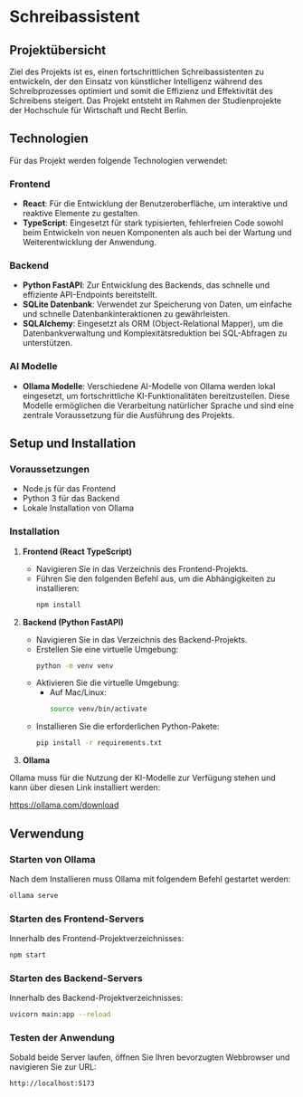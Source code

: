 # Schreibassistent

## Projektübersicht

Ziel des Projekts ist es, einen fortschrittlichen Schreibassistenten zu entwickeln, der den Einsatz von künstlicher Intelligenz während des Schreibprozesses optimiert und somit die Effizienz und Effektivität des Schreibens steigert. Das Projekt entsteht im Rahmen der Studienprojekte der Hochschule für Wirtschaft und Recht Berlin.


## Technologien

Für das Projekt werden folgende Technologien verwendet: 

### Frontend
- **React**: Für die Entwicklung der Benutzeroberfläche, um interaktive und reaktive Elemente zu gestalten.
- **TypeScript**: Eingesetzt für stark typisierten, fehlerfreien Code sowohl beim Entwickeln von neuen Komponenten als auch bei der Wartung und Weiterentwicklung der Anwendung.

### Backend
- **Python FastAPI**: Zur Entwicklung des Backends, das schnelle und effiziente API-Endpoints bereitstellt.
- **SQLite Datenbank**: Verwendet zur Speicherung von Daten, um einfache und schnelle Datenbankinteraktionen zu gewährleisten.
- **SQLAlchemy**: Eingesetzt als ORM (Object-Relational Mapper), um die Datenbankverwaltung und Komplexitätsreduktion bei SQL-Abfragen zu unterstützen.

### AI Modelle
- **Ollama Modelle**: Verschiedene AI-Modelle von Ollama werden lokal eingesetzt, um fortschrittliche KI-Funktionalitäten bereitzustellen. Diese Modelle ermöglichen die Verarbeitung natürlicher Sprache und sind eine zentrale Voraussetzung für die Ausführung des Projekts.

## Setup und Installation

### Voraussetzungen

- Node.js für das Frontend
- Python 3 für das Backend
- Lokale Installation von Ollama

### Installation

1. **Frontend (React TypeScript)**
   - Navigieren Sie in das Verzeichnis des Frontend-Projekts.
   - Führen Sie den folgenden Befehl aus, um die Abhängigkeiten zu installieren:
     ```bash
     npm install
     ```

2. **Backend (Python FastAPI)**
   - Navigieren Sie in das Verzeichnis des Backend-Projekts.
   - Erstellen Sie eine virtuelle Umgebung:
     ```bash
     python -m venv venv
     ```
   - Aktivieren Sie die virtuelle Umgebung:
     - Auf Mac/Linux:
       ```bash
       source venv/bin/activate
       ```
   - Installieren Sie die erforderlichen Python-Pakete:
     ```bash
     pip install -r requirements.txt
     ```

  3. **Ollama**

  Ollama muss für die Nutzung der KI-Modelle zur Verfügung stehen und kann über diesen Link installiert werden:

  https://ollama.com/download

  

## Verwendung

### Starten von Ollama

Nach dem Installieren muss Ollama mit folgendem Befehl gestartet werden: 

  ```bash
  ollama serve
  ```

### Starten des Frontend-Servers

Innerhalb des Frontend-Projektverzeichnisses:
```bash
npm start
```

### Starten des Backend-Servers

Innerhalb des Backend-Projektverzeichnisses:
```bash
uvicorn main:app --reload
```

### Testen der Anwendung

Sobald beide Server laufen, öffnen Sie Ihren bevorzugten Webbrowser und navigieren Sie zur URL:
```
http://localhost:5173
```


